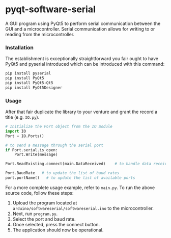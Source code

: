 # pyqt-software-serial

A GUI program using PyQt5 to perform serial communication between the GUI and a microcontroller. Serial communication allows for writing to or reading from the microcontroller.

### Installation

The establishment is exceptionally straightforward you fair ought to have PyQt5 and pyserial introduced which can be introduced with this command:

```Bash
pip install pyserial
pip install PyQt5
pip install PyQt5-Qt5
pip install PyQt5Designer
```

### Usage

After that fair duplicate the library to your venture and grant the record a title (e.g. `IO.py`).

```Python
# Initialize the Port object from the IO module
import IO
Port = IO.Ports()

# to send a message through the serial port
if Port.serial.is_open:
    Port.Write(message)

Port.ReadExisting.connect(main.DataReceived)    # to handle data received from the serial port

Port.BaudRate   # to update the list of baud rates
port.portName()   # to update the list of available ports

```

For a more complete usage example, refer to `main.py`.
To run the above source code, follow these steps:

1. Upload the program located at `arduino/softwareserial/softwareserial.ino` to the microcontroller.
2. Next, run `program.py`.
3. Select the port and baud rate.
4. Once selected, press the connect button.
5. The application should now be operational.